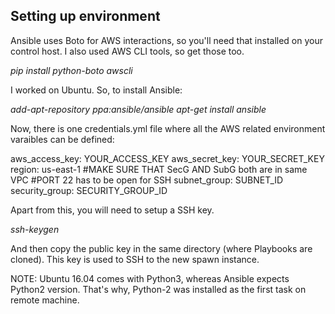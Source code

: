 <h2> Setting up environment </h2>

Ansible uses Boto for AWS interactions, so you'll need that installed on your control host. I also used AWS CLI tools, so get those too.

<i> pip install python-boto awscli </i>

I worked on Ubuntu. So, to install Ansible:

<i> add-apt-repository ppa:ansible/ansible </i>
<i> apt-get install ansible </i>

Now, there is one credentials.yml file where all the AWS related environment varaibles can be defined:

aws_access_key: YOUR_ACCESS_KEY
aws_secret_key: YOUR_SECRET_KEY
region: us-east-1
  #MAKE SURE THAT SecG AND SubG both are in same VPC
  #PORT 22 has to be open for SSH
subnet_group: SUBNET_ID
security_group: SECURITY_GROUP_ID

Apart from this, you will need to setup a SSH key.

<i> ssh-keygen </i>

And then copy the public key in the same directory (where Playbooks are cloned). This key is used to SSH to the new spawn instance.


NOTE: Ubuntu 16.04 comes with Python3, whereas Ansible expects Python2 version. That's why, Python-2 was installed as the first task on remote machine.
